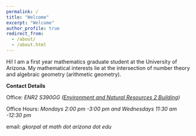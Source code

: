 ```yaml
---
permalink: /
title: "Welcome"
excerpt: "Welcome"
author_profile: true
redirect_from: 
  - /about/
  - /about.html
---
```


Hi! I am a first year mathematics graduate student at the University of Arizona. My mathematical interests lie at the intersection of number theory and algebraic geometry (arithmetic geometry). 

**Contact Details**

Office: *ENR2 S390GG ([Environment and Natural Resources 2 Building](https://enr2tour.arizona.edu/))*

Office Hours: *Mondays 2:00 pm -3:00 pm and Wednesdays 11:30 am -12:30 pm*

email: *gkorpal at math dot arizona dot edu*
